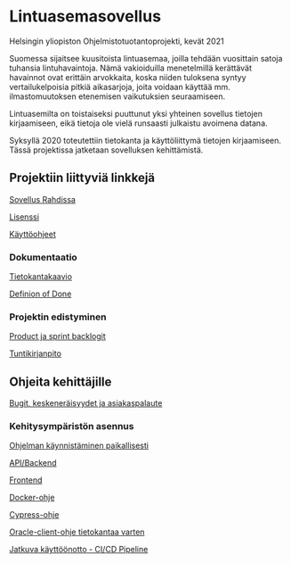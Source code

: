 # Lintuasemasovellus

Helsingin yliopiston Ohjelmistotuotantoprojekti, kevät 2021

Suomessa sijaitsee kuusitoista lintuasemaa, joilla tehdään vuosittain satoja tuhansia lintuhavaintoja. Nämä vakioiduilla menetelmillä kerättävät havainnot ovat erittäin arvokkaita, koska niiden tuloksena syntyy vertailukelpoisia pitkiä aikasarjoja, joita voidaan käyttää mm. ilmastomuutoksen etenemisen vaikutuksien seuraamiseen.

Lintuasemilta on toistaiseksi puuttunut yksi yhteinen sovellus tietojen kirjaamiseen, eikä tietoja ole vielä runsaasti julkaistu avoimena datana.

Syksyllä 2020 toteutettiin tietokanta ja käyttöliittymä tietojen kirjaamiseen. Tässä projektissa jatketaan sovelluksen kehittämistä.

## Projektiin liittyviä linkkejä

[Sovellus Rahdissa](https://lintuasema-lintuasema-staging.rahtiapp.fi/)

[Lisenssi](/LICENSE)

[Käyttöohjeet](/documentation/manual.md)


### Dokumentaatio

[Tietokantakaavio](/documentation/tietokantakaavio.png)

[Definion of Done](/documentation/definitionOfDone.md)

### Projektin edistyminen

[Product ja sprint backlogit](https://docs.google.com/spreadsheets/d/1iqdNQmT0sBgIXZn_3GQVJOm6KQAJWZhsLp1WrqyltoM/edit?usp=sharing)

[Tuntikirjanpito](https://docs.google.com/spreadsheets/d/1k8GIHXPIT1fM0syJx8SgRW209CtBCgexDznDbkPUfeE/edit?usp=sharing)

## Ohjeita kehittäjille

[Bugit, keskeneräisyydet ja asiakaspalaute](/documentation/bugsAndUserFeedback.md)

### Kehitysympäristön asennus

[Ohjelman käynnistäminen paikallisesti](/documentation/developmentInstructions/localStartOfProject.md)

[API/Backend](/documentation/developmentInstructions/installingBackendEnvironment.md)

[Frontend](/documentation/developmentInstructions/installingFrontendEnvironment.md)

[Docker-ohje](/documentation/developmentInstructions/dockerGuide.md)

[Cypress-ohje](/documentation/developmentInstructions/cypressGuide.md)

[Oracle-client-ohje tietokantaa varten](/documentation/developmentInstructions/installingOracleClient.md)

[Jatkuva käyttöönotto - CI/CD Pipeline](/documentation/developmentInstructions/continuousDeployment.md)

